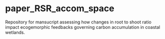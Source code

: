 # paper_RSR_accom_space
Repository for mansucript assessing how changes in root to shoot ratio impact ecogemorphic feedbacks governing carbon accumulation in coastal wetlands.
